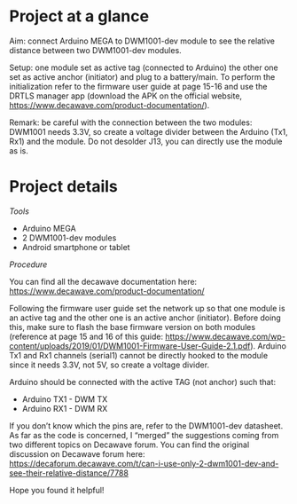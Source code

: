 # Project at a glance
Aim: connect Arduino MEGA to DWM1001-dev module to see the relative distance between two DWM1001-dev modules.

Setup: one module set as active tag (connected to Arduino) the other one set as active anchor (initiator) and plug to a battery/main. To perform the initialization refer to the firmware user guide at page 15-16 and use the DRTLS manager app (download the APK on the official website, https://www.decawave.com/product-documentation/).

Remark: be careful with the connection between the two modules: DWM1001 needs 3.3V, so create a voltage divider between the Arduino (Tx1, Rx1) and the module. Do not desolder J13, you can directly use the module as is.

# Project details

*Tools*
- Arduino MEGA
- 2 DWM1001-dev modules
- Android smartphone or tablet

*Procedure*

You can find all the decawave documentation here: https://www.decawave.com/product-documentation/

Following the firmware user guide set the network up so that one module is an active tag and the other one is an active anchor (initiator). Before doing this, make sure to flash the base firmware version on both modules (reference at page 15 and 16 of this guide: https://www.decawave.com/wp-content/uploads/2019/01/DWM1001-Firmware-User-Guide-2.1.pdf).
Arduino Tx1 and Rx1 channels (serial1) cannot be directly hooked to the module since it needs 3.3V, not 5V, so create a voltage divider.

Arduino should be connected with the active TAG (not anchor) such that:

- Arduino TX1 - DWM TX
- Arduino RX1 - DWM RX

If you don’t know which the pins are, refer to the DWM1001-dev datasheet.
As far as the code is concerned, I “merged” the suggestions coming from two different topics on Decawave forum. You can find the original discussion on Decawave forum here: https://decaforum.decawave.com/t/can-i-use-only-2-dwm1001-dev-and-see-their-relative-distance/7788

Hope you found it helpful!
